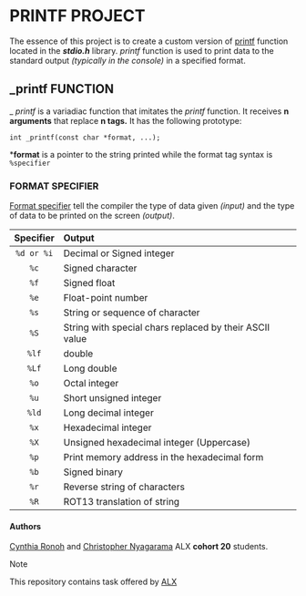 # PRINTF PROJECT

The essence of this project is to create a custom version of [printf](https://man7.org/linux/man-pages/man3/printf.3.html) function located in the ***stdio.h*** library. _printf_ function is used to print data to the standard output _(typically in the console)_ in a specified format. 

## _printf FUNCTION

_ _printf_ is a variadiac function that imitates the _printf_ function. It receives **n arguments** that replace **n tags.** It has the following prototype:

`int _printf(const char *format, ...);`

***format** is a pointer to the string printed while the format tag syntax is `%specifier`

### FORMAT SPECIFIER

[Format specifier](https://www.simplilearn.com/tutorials/c-tutorial/format-specifiers-in-c) tell the compiler the type of data given _(input)_ and the type of data to be printed on the screen _(output)_.

|Specifier | Output |
| :---: | :--- |
| `%d or %i` | Decimal or Signed integer |
| `%c` | Signed character |
| `%f` | Signed float |
| `%e` | Float-point number |
| `%s` | String or sequence of character |
| `%S` | String with special chars replaced by their ASCII value |
| `%lf` | double |
| `%Lf` | Long double |
| `%o` | Octal integer |
| `%u` | Short unsigned integer |
| `%ld` | Long decimal integer |
| `%x` | Hexadecimal integer |
| `%X` | Unsigned hexadecimal integer (Uppercase) |
| `%p` | Print memory address in the hexadecimal form |
| `%b` | Signed binary |
| `%r` | Reverse string of characters |
| `%R` | ROT13 translation of string |

#### Authors
[Cynthia Ronoh](https://github.com/cynraw) and [Christopher Nyagarama](https://github.com/Nyagarama) ALX **cohort 20** students.

> [!NOTE]
This repository contains task offered by [ALX](https://www.alxafrica.com/)
